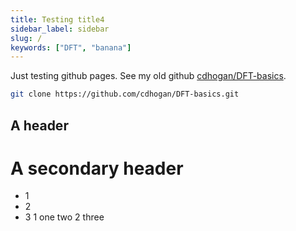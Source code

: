 ```yaml
---
title: Testing title4
sidebar_label: sidebar
slug: /
keywords: ["DFT", "banana"]
---
```


Just testing github pages. See my old github [cdhogan/DFT-basics](https://github.com/cdhogan/DFT-basics).

```bash
git clone https://github.com/cdhogan/DFT-basics.git
```

## A header
# A secondary header
* 1
* 2
* 3
1 one
  two
2 three
